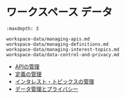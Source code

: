 # ワークスペース データ

```{toctree}
:maxdepth: 3

workspace-data/managing-apis.md
workspace-data/managing-definitions.md
workspace-data/managing-interest-topics.md
workspace-data/data-control-and-privacy.md
```

- [APIの管理](./workspace-data/managing-apis.md)
- [定義の管理](./workspace-data/managing-definitions.md)
- [インタレスト・トピックスの管理](./workspace-data/managing-interest-topics.md)
- [データ管理とプライバシー](./workspace-data/data-control-and-privacy.md)